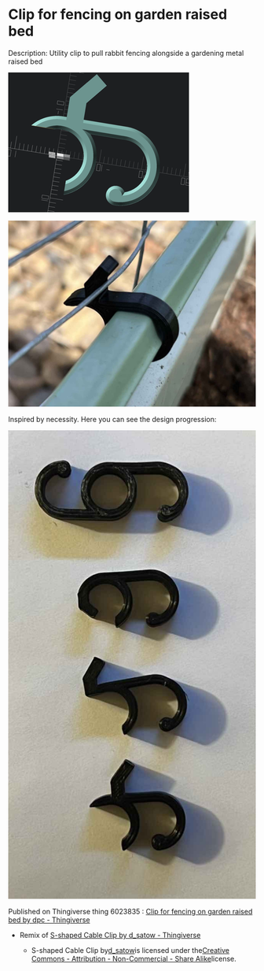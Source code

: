 Clip for fencing on garden raised bed
=====================================

Description: Utility clip to pull rabbit fencing alongside a gardening metal raised bed

![object render](img/object_render.png)

![object render](img/clipped_into_bed_liner.jpg)

Inspired by necessity. Here you can see the design progression:

![object render](img/design_iterations.jpg)

Published on Thingiverse thing 6023835 : [Clip for fencing on garden raised bed by dpc - Thingiverse](https://www.thingiverse.com/thing:6023835)

-	Remix of [S-shaped Cable Clip by d_satow - Thingiverse](https://www.thingiverse.com/thing:2812983)

	-	S-shaped Cable Clip by[d_satow](https://www.thingiverse.com/d_satow)is licensed under the[Creative Commons - Attribution - Non-Commercial - Share Alike](https://creativecommons.org/licenses/by-nc-sa/4.0/)license.
